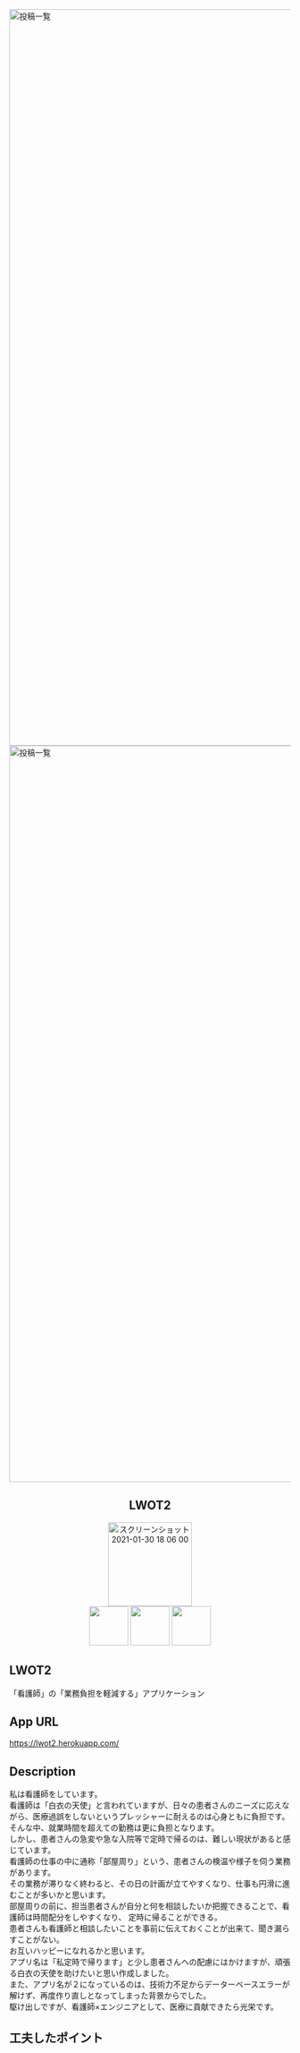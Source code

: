 <img width="1316" alt="投稿一覧" src="https://user-images.githubusercontent.com/70472160/107139548-4e377900-695f-11eb-8b2d-414a324a4ec0.gif">

<img width="1316" alt="投稿一覧" src="https://user-images.githubusercontent.com/70472160/107138853-6bb61400-695a-11eb-8140-48abff5ed3b9.gif">

<h2 align="center">LWOT2</h2>

<p align="center">
  <a href="nurse"><img width="150" alt="スクリーンショット 2021-01-30 18 06 00" src="https://user-images.githubusercontent.com/70472160/106352372-e0b79700-6325-11eb-9d1e-6a3b78e208ce.png" width="40px"></a>
  <br>
  <a href="https://jp.heroku.com/"><img src="https://user-images.githubusercontent.com/70472160/106450392-78ed8180-64c8-11eb-9ac9-28bb0553c837.png" height="70px;" /></a>
  <a href="https://www.ruby-lang.org/ja/"><img src="https://user-images.githubusercontent.com/70472160/106448554-4478c600-64c6-11eb-84af-c4061098de34.jpg" height="70px;" /></a>
  <a href="https://railsguides.jp/getting_started.html"><img src="https://user-images.githubusercontent.com/70472160/106448561-4773b680-64c6-11eb-8a1a-1f7c8777659e.png" height="70px;" /></a>
</p>

## LWOT2
「看護師」の「業務負担を軽減する」アプリケーション

## App URL
   https://lwot2.herokuapp.com/

## Description
私は看護師をしています。<br>
看護師は「白衣の天使」と言われていますが、日々の患者さんのニーズに応えながら、医療過誤をしないというプレッシャーに耐えるのは心身ともに負担です。<br>
そんな中、就業時間を超えての勤務は更に負担となります。<br>
しかし、患者さんの急変や急な入院等で定時で帰るのは、難しい現状があると感じています。<br>
看護師の仕事の中に通称「部屋周り」という、患者さんの検温や様子を伺う業務があります。<br>
その業務が滞りなく終わると、その日の計画が立てやすくなり、仕事も円滑に進むことが多いかと思います。<br>
部屋周りの前に、担当患者さんが自分と何を相談したいか把握できることで、看護師は時間配分をしやすくなり、
定時に帰ることができる。<br>
患者さんも看護師と相談したいことを事前に伝えておくことが出来て、聞き漏らすことがない。<br>
お互いハッピーになれるかと思います。<br>
アプリ名は「私定時で帰ります」と少し患者さんへの配慮にはかけますが、頑張る白衣の天使を助けたいと思い作成しました。<br>
また、アプリ名が２になっているのは、技術力不足からデーターベースエラーが解けず、再度作り直しとなってしまった背景からでした。<br>
駆け出しですが、看護師×エンジニアとして、医療に貢献できたら光栄です。<br>


## 工夫したポイント


